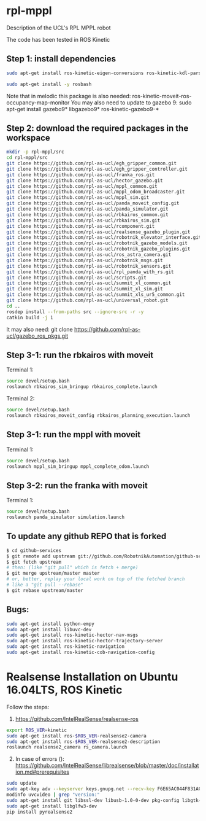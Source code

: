 # rpl-mppl
Description of the UCL's RPL MPPL robot

The code has been tested in ROS Kinetic

## Step 1: install dependencies
```bash
sudo apt-get install ros-kinetic-eigen-conversions ros-kinetic-kdl-parser ros-kinetic-effort-controllers ros-kinetic-controller-manager ros-kinetic-transmission-interface ros-kinetic-combined-robot-hw ros-kinetic-joint-state-controller ros-kinetic-velocity-controllers ros-kinetic-twist-mux ros-kinetic-diff-drive-controller ros-kinetic-costmap-prohibition-layer ros-kinetic-moveit ros-kinetic-moveit-core ros-kinetic-teb-local-planner ros-kinetic-move-base ros-kinetic-moveit-kinematics ros-kinetic-robot-localization ros-kinetic-combined-robot-hw ros-kinetic-joint-limits-interface ros-kinetic-gmapping ros-kinetic-amcl ros-kinetic-position-controllers ros-kinetic-joint-trajectory-controller ros-kinetic-moveit-visual-tools ros-kinetic-moveit-ros-planning-interface ros-kinetic-ros-control ros-kinetic-ros-controllers ros-kinetic-global-planner ros-kinetic-joint-state-publisher-gui

sudo apt-get install -y rosbash
```
Note that in melodic this package is also needed: ros-kinetic-moveit-ros-occupancy-map-monitor
You may also need to update to gazebo 9: sudo apt-get install gazebo9* libgazebo9* ros-kinetic-gazebo9-*

## Step 2: download the required packages in the workspace
```bash
mkdir -p rpl-mppl/src
cd rpl-mppl/src
git clone https://github.com/rpl-as-ucl/egh_gripper_common.git
git clone https://github.com/rpl-as-ucl/egh_gripper_controller.git
git clone https://github.com/rpl-as-ucl/franka_ros.git
git clone https://github.com/rpl-as-ucl/hector_gazebo.git
git clone https://github.com/rpl-as-ucl/mppl_common.git
git clone https://github.com/rpl-as-ucl/mppl_odom_broadcaster.git
git clone https://github.com/rpl-as-ucl/mppl_sim.git
git clone https://github.com/rpl-as-ucl/panda_moveit_config.git
git clone https://github.com/rpl-as-ucl/panda_simulator.git
git clone https://github.com/rpl-as-ucl/rbkairos_common.git
git clone https://github.com/rpl-as-ucl/rbkairos_sim.git
git clone https://github.com/rpl-as-ucl/rcomponent.git
git clone https://github.com/rpl-as-ucl/realsense_gazebo_plugin.git
git clone https://github.com/rpl-as-ucl/robotnik_elevator_interface.git
git clone https://github.com/rpl-as-ucl/robotnik_gazebo_models.git
git clone https://github.com/rpl-as-ucl/robotnik_gazebo_plugins.git
git clone https://github.com/rpl-as-ucl/ros_astra_camera.git
git clone https://github.com/rpl-as-ucl/robotnik_msgs.git
git clone https://github.com/rpl-as-ucl/robotnik_sensors.git
git clone https://github.com/rpl-as-ucl/rpl_panda_with_rs.git
git clone https://github.com/rpl-as-ucl/scripts.git
git clone https://github.com/rpl-as-ucl/summit_xl_common.git
git clone https://github.com/rpl-as-ucl/summit_xl_sim.git
git clone https://github.com/rpl-as-ucl/summit_xls_ur5_common.git
git clone https://github.com/rpl-as-ucl/universal_robot.git
cd ..
rosdep install --from-paths src --ignore-src -r -y
catkin build -j 1
```
It may also need: git clone https://github.com/rpl-as-ucl/gazebo_ros_pkgs.git

## Step 3-1: run the rbkairos with moveit
Terminal 1:
```bash
source devel/setup.bash
roslaunch rbkairos_sim_bringup rbkairos_complete.launch
```
Terminal 2:
```bash
source devel/setup.bash
roslaunch rbkairos_moveit_config rbkairos_planning_execution.launch
```

## Step 3-1: run the mppl with moveit
Terminal 1:
```bash
source devel/setup.bash
roslaunch mppl_sim_bringup mppl_complete_odom.launch
```

## Step 3-2: run the franka with moveit
Terminal 1:
```bash
source devel/setup.bash
roslaunch panda_simulator simulation.launch
```
## To update any github REPO that is forked
```bash
$ cd github-services
$ git remote add upstream git://github.com/RobotnikAutomation/github-services.git
$ git fetch upstream
# then: (like "git pull" which is fetch + merge)
$ git merge upstream/master master
# or, better, replay your local work on top of the fetched branch
# like a "git pull --rebase"
$ git rebase upstream/master
```

## Bugs:
```bash
sudo apt-get install python-empy
sudo apt-get install libuvc-dev 
sudo apt-get install ros-kinetic-hector-nav-msgs
sudo apt-get install ros-kinetic-hector-trajectory-server
sudo apt-get install ros-kinetic-navigation
sudo apt-get install ros-kinetic-cob-navigation-config
```

# Realsense Installation on Ubuntu 16.04LTS, ROS Kinetic
Follow the steps:
1. https://github.com/IntelRealSense/realsense-ros
```bash
export ROS_VER=kinetic
sudo apt-get install ros-$ROS_VER-realsense2-camera
sudo apt-get install ros-$ROS_VER-realsense2-description
roslaunch realsense2_camera rs_camera.launch
```

2. In case of errors (): https://github.com/IntelRealSense/librealsense/blob/master/doc/installation.md#prerequisites
```bash
sudo update
sudo apt-key adv --keyserver keys.gnupg.net --recv-key F6E65AC044F831AC80A06380C8B3A55A6F3EFCDE || sudo apt-key adv --keyserver hkp://keyserver.ubuntu.com:80 --recv-key F6E65AC044F831AC80A06380C8B3A55A6F3EFCDE
modinfo uvcvideo | grep "version:"
sudo apt-get install git libssl-dev libusb-1.0-0-dev pkg-config libgtk-3-dev 
sudo apt-get install libglfw3-dev
pip install pyrealsense2
```
